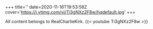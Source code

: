 +++
title=''
date=2020-11-16T19:53:58Z
cover='https://i.ytimg.com/vi/Ti3gNXz2F8w/hqdefault.jpg'
+++

All content belongs to RealCharlieKirk.
{{< youtube Ti3gNXz2F8w >}}
